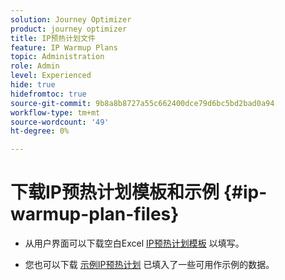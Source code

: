 ```yaml
---
solution: Journey Optimizer
product: journey optimizer
title: IP预热计划文件
feature: IP Warmup Plans
topic: Administration
role: Admin
level: Experienced
hide: true
hidefromtoc: true
source-git-commit: 9b8a8b8727a55c662400dce79d6bc5bd2bad0a94
workflow-type: tm+mt
source-wordcount: '49'
ht-degree: 0%

---
```


# 下载IP预热计划模板和示例 {#ip-warmup-plan-files}

<!--
DO NOT MAKE PUBLIC AND DO NOT DELETE
This page is not supposed to be publicly accessible. Its only purpose is to make the referenced IP warmup plan files (template and sample) available from the UI. They should be downloaded from the UI by AJO customers but not from public documentation pages.
-->

* 从用户界面可以下载空白Excel [IP预热计划模板](assets/IPWarmupPlan-Template.xlsx) 以填写。

* 您也可以下载 [示例IP预热计划](assets/IPWarmupPlan-Sample.xlsx) 已填入了一些可用作示例的数据。

